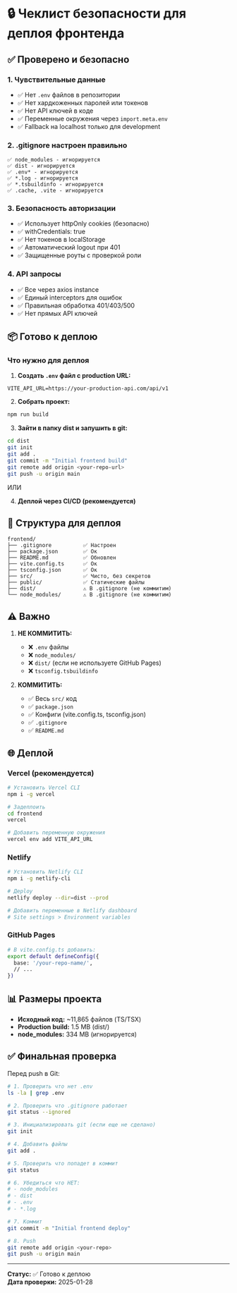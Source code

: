 # 🔒 Чеклист безопасности для деплоя фронтенда

## ✅ Проверено и безопасно

### 1. Чувствительные данные
- ✅ Нет `.env` файлов в репозитории
- ✅ Нет хардкоженных паролей или токенов
- ✅ Нет API ключей в коде
- ✅ Переменные окружения через `import.meta.env`
- ✅ Fallback на localhost только для development

### 2. .gitignore настроен правильно
```
✅ node_modules - игнорируется
✅ dist - игнорируется
✅ .env* - игнорируется
✅ *.log - игнорируется
✅ *.tsbuildinfo - игнорируется
✅ .cache, .vite - игнорируется
```

### 3. Безопасность авторизации
- ✅ Использует httpOnly cookies (безопасно)
- ✅ withCredentials: true
- ✅ Нет токенов в localStorage
- ✅ Автоматический logout при 401
- ✅ Защищенные роуты с проверкой роли

### 4. API запросы
- ✅ Все через axios instance
- ✅ Единый interceptors для ошибок
- ✅ Правильная обработка 401/403/500
- ✅ Нет прямых API ключей

## 📦 Готово к деплою

### Что нужно для деплоя

1. **Создать `.env` файл с production URL:**
```env
VITE_API_URL=https://your-production-api.com/api/v1
```

2. **Собрать проект:**
```bash
npm run build
```

3. **Зайти в папку dist и запушить в git:**
```bash
cd dist
git init
git add .
git commit -m "Initial frontend build"
git remote add origin <your-repo-url>
git push -u origin main
```

ИЛИ

4. **Деплой через CI/CD (рекомендуется)**

## 🎯 Структура для деплоя

```
frontend/
├── .gitignore          ✅ Настроен
├── package.json        ✅ Ок
├── README.md           ✅ Обновлен
├── vite.config.ts      ✅ Ок
├── tsconfig.json       ✅ Ок
├── src/                ✅ Чисто, без секретов
├── public/             ✅ Статические файлы
├── dist/               ⚠️ В .gitignore (не коммитим)
└── node_modules/       ⚠️ В .gitignore (не коммитим)
```

## ⚠️ Важно

1. **НЕ КОММИТИТЬ:**
   - ❌ `.env` файлы
   - ❌ `node_modules/`
   - ❌ `dist/` (если не используете GitHub Pages)
   - ❌ `tsconfig.tsbuildinfo`

2. **КОММИТИТЬ:**
   - ✅ Весь `src/` код
   - ✅ `package.json`
   - ✅ Конфиги (vite.config.ts, tsconfig.json)
   - ✅ `.gitignore`
   - ✅ `README.md`

## 🌐 Деплой

### Vercel (рекомендуется)

```bash
# Установить Vercel CLI
npm i -g vercel

# Задеплоить
cd frontend
vercel

# Добавить переменную окружения
vercel env add VITE_API_URL
```

### Netlify

```bash
# Установить Netlify CLI
npm i -g netlify-cli

# Деploy
netlify deploy --dir=dist --prod

# Добавить переменные в Netlify dashboard
# Site settings > Environment variables
```

### GitHub Pages

```bash
# В vite.config.ts добавить:
export default defineConfig({
  base: '/your-repo-name/',
  // ...
})
```

## 📊 Размеры проекта

- **Исходный код:** ~11,865 файлов (TS/TSX)
- **Production build:** 1.5 MB (dist/)
- **node_modules:** 334 MB (игнорируется)

## ✅ Финальная проверка

Перед push в Git:

```bash
# 1. Проверить что нет .env
ls -la | grep .env

# 2. Проверить что .gitignore работает
git status --ignored

# 3. Инициализировать git (если еще не сделано)
git init

# 4. Добавить файлы
git add .

# 5. Проверить что попадет в коммит
git status

# 6. Убедиться что НЕТ:
# - node_modules
# - dist
# - .env
# - *.log

# 7. Коммит
git commit -m "Initial frontend deploy"

# 8. Push
git remote add origin <your-repo>
git push -u origin main
```

---

**Статус:** ✅ Готово к деплою  
**Дата проверки:** 2025-01-28

